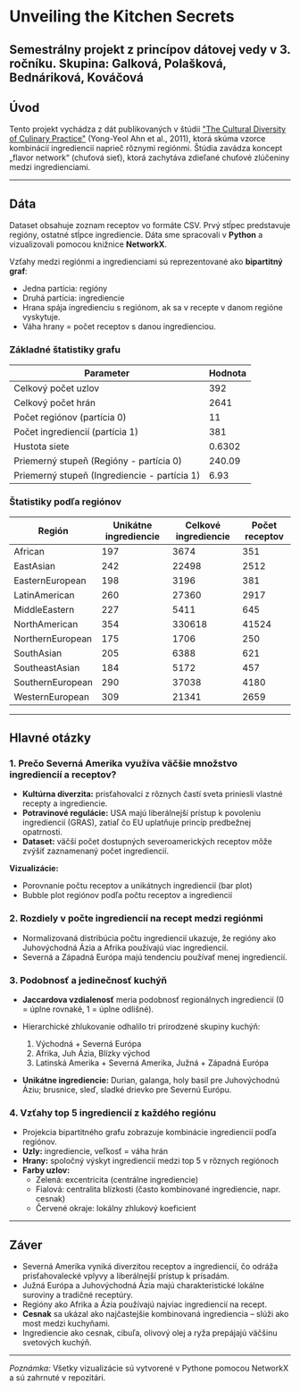 # Unveiling the Kitchen Secrets

Semestrálny projekt z princípov dátovej vedy v 3. ročníku. Skupina: Galková, Polašková, Bednáriková, Kováčová
---

## Úvod

Tento projekt vychádza z dát publikovaných v štúdii ["The Cultural Diversity of Culinary Practice"](https://www.nature.com/articles/srep00196?fbclid=IwZXh0bgNhZW0CMTEAAR5jxK20YaAdsan5F_9OSoRbOx9zHBb7HGKPuMQivwVUcAL6LV9nQuv-Ky7a2g_aem_7pUl6MBiKtyHXnqcm4o6nQ) (Yong-Yeol Ahn et al., 2011), ktorá skúma vzorce kombinácií ingrediencií naprieč rôznymi regiónmi. Štúdia zavádza koncept „flavor network“ (chuťová sieť), ktorá zachytáva zdieľané chuťové zlúčeniny medzi ingredienciami.

---

## Dáta

Dataset obsahuje zoznam receptov vo formáte CSV. Prvý stĺpec predstavuje regióny, ostatné stĺpce ingrediencie. Dáta sme spracovali v **Python** a vizualizovali pomocou knižnice **NetworkX**.

Vzťahy medzi regiónmi a ingredienciami sú reprezentované ako **bipartitný graf**:  
- Jedna partícia: regióny  
- Druhá partícia: ingrediencie  
- Hrana spája ingredienciu s regiónom, ak sa v recepte v danom regióne vyskytuje.  
- Váha hrany = počet receptov s danou ingredienciou.

### Základné štatistiky grafu

| Parameter                                    | Hodnota  |
|---------------------------------------------|----------|
| Celkový počet uzlov                          | 392      |
| Celkový počet hrán                           | 2641     |
| Počet regiónov (partícia 0)                 | 11       |
| Počet ingrediencií (partícia 1)             | 381      |
| Hustota siete                                | 0.6302   |
| Priemerný stupeň (Regióny - partícia 0)     | 240.09   |
| Priemerný stupeň (Ingrediencie - partícia 1)| 6.93     |

### Štatistiky podľa regiónov

| Región              | Unikátne ingrediencie | Celkové ingrediencie | Počet receptov |
|--------------------|---------------------|-------------------|----------------|
| African            | 197                 | 3674              | 351            |
| EastAsian          | 242                 | 22498             | 2512           |
| EasternEuropean    | 198                 | 3196              | 381            |
| LatinAmerican      | 260                 | 27360             | 2917           |
| MiddleEastern      | 227                 | 5411              | 645            |
| NorthAmerican      | 354                 | 330618            | 41524          |
| NorthernEuropean   | 175                 | 1706              | 250            |
| SouthAsian         | 205                 | 6388              | 621            |
| SoutheastAsian     | 184                 | 5172              | 457            |
| SouthernEuropean   | 290                 | 37038             | 4180           |
| WesternEuropean    | 309                 | 21341             | 2659           |

---

## Hlavné otázky

### 1. Prečo Severná Amerika využíva väčšie množstvo ingrediencií a receptov?

- **Kultúrna diverzita:** prisťahovalci z rôznych častí sveta priniesli vlastné recepty a ingrediencie.
- **Potravinové regulácie:** USA majú liberálnejší prístup k povoleniu ingrediencií (GRAS), zatiaľ čo EU uplatňuje princíp predbežnej opatrnosti.
- **Dataset:** väčší počet dostupných severoamerických receptov môže zvýšiť zaznamenaný počet ingrediencií.

**Vizualizácie:**  
- Porovnanie počtu receptov a unikátnych ingrediencií (bar plot)  
- Bubble plot regiónov podľa počtu receptov a ingrediencií

### 2. Rozdiely v počte ingrediencií na recept medzi regiónmi

- Normalizovaná distribúcia počtu ingrediencií ukazuje, že regióny ako Juhovýchodná Ázia a Afrika používajú viac ingrediencií.  
- Severná a Západná Európa majú tendenciu používať menej ingrediencií.

### 3. Podobnosť a jedinečnosť kuchýň

- **Jaccardova vzdialenosť** meria podobnosť regionálnych ingrediencií (0 = úplne rovnaké, 1 = úplne odlišné).  
- Hierarchické zhlukovanie odhalilo tri prirodzené skupiny kuchýň:  
  1. Východná + Severná Európa  
  2. Afrika, Juh Ázia, Blízky východ  
  3. Latinská Amerika + Severná Amerika, Južná + Západná Európa  

- **Unikátne ingrediencie:** Durian, galanga, holy basil pre Juhovýchodnú Áziu; brusnice, sleď, sladké drievko pre Severnú Európu.

### 4. Vzťahy top 5 ingrediencií z každého regiónu

- Projekcia bipartitného grafu zobrazuje kombinácie ingrediencií podľa regiónov.  
- **Uzly:** ingrediencie, veľkosť = váha hrán  
- **Hrany:** spoločný výskyt ingrediencií medzi top 5 v rôznych regiónoch  
- **Farby uzlov:**  
  - Zelená: excentricita (centrálne ingrediencie)  
  - Fialová: centralita blízkosti (často kombinované ingrediencie, napr. cesnak)  
  - Červené okraje: lokálny zhlukový koeficient  

---

## Záver

- Severná Amerika vyniká diverzitou receptov a ingrediencií, čo odráža prisťahovalecké vplyvy a liberálnejší prístup k prísadám.  
- Južná Európa a Juhovýchodná Ázia majú charakteristické lokálne suroviny a tradičné receptúry.  
- Regióny ako Afrika a Ázia používajú najviac ingrediencií na recept.  
- **Cesnak** sa ukázal ako najčastejšie kombinovaná ingrediencia – slúži ako most medzi kuchyňami.  
- Ingrediencie ako cesnak, cibuľa, olivový olej a ryža prepájajú väčšinu svetových kuchýň.

---

*Poznámka:* Všetky vizualizácie sú vytvorené v Pythone pomocou NetworkX a sú zahrnuté v repozitári.
